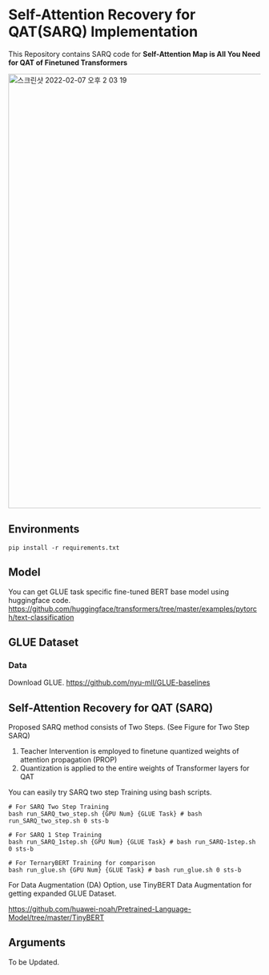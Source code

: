 # Self-Attention Recovery for QAT(SARQ) Implementation
This Repository contains SARQ code for **Self-Attention Map is All You Need for QAT of Finetuned Transformers**

<img width="867" alt="스크린샷 2022-02-07 오후 2 03 19" src="https://user-images.githubusercontent.com/54992207/152727350-4553fc95-efc8-43dc-beff-9ad74898e421.png">

## Environments
```
pip install -r requirements.txt
```

## Model
You can get GLUE task specific fine-tuned BERT base model using huggingface code. 
https://github.com/huggingface/transformers/tree/master/examples/pytorch/text-classification


## GLUE Dataset 
### Data
Download GLUE. 
https://github.com/nyu-mll/GLUE-baselines

## Self-Attention Recovery for QAT (SARQ)
Proposed SARQ method consists of Two Steps. (See Figure for Two Step SARQ)

1. Teacher Intervention is employed to finetune quantized weights of attention propagation (PROP)
2. Quantization is applied to the entire weights of Transformer layers for QAT

You can easily try SARQ two step Training using bash scripts.
```
# For SARQ Two Step Training 
bash run_SARQ_two_step.sh {GPU Num} {GLUE Task} # bash run_SARQ_two_step.sh 0 sts-b

# For SARQ 1 Step Training
bash run_SARQ_1step.sh {GPU Num} {GLUE Task} # bash run_SARQ-1step.sh 0 sts-b

# For TernaryBERT Training for comparison
bash run_glue.sh {GPU Num} {GLUE Task} # bash run_glue.sh 0 sts-b

```

For Data Augmentation (DA) Option, use TinyBERT Data Augmentation for getting expanded GLUE Dataset.

https://github.com/huawei-noah/Pretrained-Language-Model/tree/master/TinyBERT


## Arguments
To be Updated.


